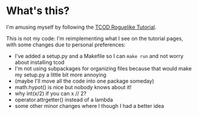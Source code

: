 What's this?
============

I'm amusing myself by following the [TCOD Roguelike
Tutorial](http://rogueliketutorials.com/tutorials/tcod/).

This is not my code: I'm reimplementing what I see on the tutorial pages, with
some changes due to personal preferences:

- I've added a setup.py and a Makefile so I can `make run` and not worry about
  installing tcod
- I'm not using subpackages for organizing files because that would make my
  setup.py a little bit more annoying
- (maybe I'll move all the code into one package someday)
- math.hypot() is nice but nobody knows about it!
- why int(x/2) if you can x // 2?
- operator.attrgetter() instead of a lambda
- some other minor changes where I though I had a better idea
